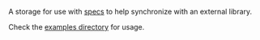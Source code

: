 A storage for use with [specs] to help synchronize with an external library.

Check the [examples directory](examples) for usage.

[specs]: https://crates.io/crates/specs